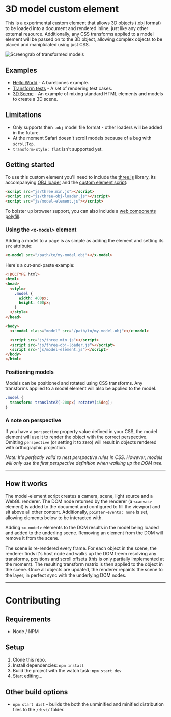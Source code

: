 # 3D model custom element

This is a experimental custom element that allows 3D objects (.obj format) to be loaded into a document and rendered inline, just like any other external resource. Additionally, any CSS transforms applied to a model element will be passed on to the 3D object, allowing complex objects to be placed and maniplulated using just CSS.

![Screengrab of transformed models](https://github.com/keithclark/3d-model-element/blob/master/preview.png?raw=true)

## Examples

* [Hello World](https://keithclark.co.uk/labs/3d-model-custom-element/examples/hello-world/) - A barebones example.
* [Transform tests](https://keithclark.co.uk/labs/3d-model-custom-element/examples/tests/) - A set of rendering test cases.
* [3D Scene](https://keithclark.co.uk/labs/3d-model-custom-element/examples/3d-scene/) - An example of mixing standard HTML elements and models to create a 3D scene.


## Limitations

* Only supports then `.obj` model file format - other loaders will be added in the future.
* At the moment Safari doesn't scroll models because of a bug with `scrollTop`.
* `transform-style: flat` isn't supported yet.


## Getting started

To use this custom element you'll need to include the [three.js](https://threejs.org/) library, its accompanying [OBJ loader](https://github.com/mrdoob/three.js/blob/master/examples/js/loaders/OBJLoader.js) and the [custom element script](https://github.com/keithclark/3d-model-element/blob/master/src/model-element.js):

```html
<script src="js/three.min.js"></script>
<script src="js/three-obj-loader.js"></script>
<script src="js/model-element.js"></script>
```

To bolster up browser support, you can also include a [web components polyfill](https://github.com/WebComponents/webcomponentsjs).

### Using the `<x-model>` element
Adding a model to a page is as simple as adding the element and setting its `src` attribute:

```html
<x-model src="/path/to/my-model.obj"></x-model>
```

Here's a cut-and-paste example:

```html
<!DOCTYPE html>
<html>
<head>
  <style>
    .model {
      width: 400px;
      height: 400px;
    }
  </style>
</head>

<body>
  <x-model class="model" src="/path/to/my-model.obj"></x-model>

  <script src="js/three.min.js"></script>
  <script src="js/three-obj-loader.js"></script>
  <script src="js/model-element.js"></script>
</body>
</html>
```


### Positioning models

Models can be positioned and rotated using CSS transforms. Any transforms applied to a model element will also be applied to the model.

```css
.model {
  transform: translateZ(-200px) rotateY(45deg);
}
```

### A note on perspective

If you have a `perspective` property value defined in your CSS, the model element will use it to render the object with the correct perspective. Omitting `perspective` (or setting it to zero) will result in objects rendered with orthographic projection.


_Note: It's perfectly valid to nest perspective rules in CSS. However, models will only use the first perspective definition when walking up the DOM tree._


---

## How it works

The model-element script creates a camera, scene, light source and a WebGL renderer. The DOM node returned by the renderer (a `<canvas>` element) is added to the document and configured to fill the viewport and sit above all other content. Additionally, `pointer-events: none` is set, allowing elements below to be interacted with.

Adding `<x-model>` elements to the DOM results in the model being loaded and added to the underling scene. Removing an element from the DOM will remove it from the scene.

The scene is re-rendered every frame. For each object in the scene, the renderer finds it's host node and walks up the DOM treem resolving any transforms, positions and scroll offsets (this is only partially implemented at the moment). The resulting transform matrix is then applied to the object in the scene. Once all objects are updated, the renderer repaints the scene to the layer, in perfect sync with the underlying DOM nodes.


---

# Contributing

## Requirements

* Node / NPM


## Setup

1) Clone this repo.
2) Install dependencies: `npm install`
3) Build the project with the watch task: `npm start dev`
4) Start editing...


## Other build options

* `npm start dist` - builds the both the unminified and minified distribution files to the `/dist/` folder.
